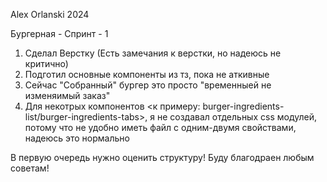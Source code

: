 Alex Orlanski 2024

Бургерная - Спринт - 1

1) Сделал Верстку (Есть замечания к верстки, но надеюсь не критично)
2) Подготил основные компоненты из тз, пока не аткивные
3) Сейчас "Собранный" бургер это просто "временныей не изменяимый заказ"
4) Для некотрых компонентов <к примеру: burger-ingredients-list/burger-ingredients-tabs>, я не создавал отдельных css модулей, потому что
не удобно иметь файл с одним-двумя свойствами, надеюсь это нормально

В первую очередь нужно оценить структуру!
Буду благодраен любым советам!